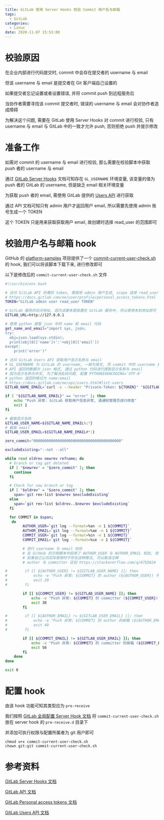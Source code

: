 ```yaml
---
title: GitLab 使用 Server Hooks 校验 Commit 用户名与邮箱
tags:
  - GitLab
categories:
  - Linux
date: 2020-11-07 15:53:00
---
```


# 校验原因

在企业内部进行代码提交时, commit 中会存在提交者的 username 与 email

但该 username 与 email 是提交者在 Git 客户端自己设置的

如果提交者忘记设置或者设置错误, 并将 commit push 到远程服务后

当协作者需要寻找该 commit 提交者时, 错误的 username 与 email 会对协作者造成障碍

为解决这个问题, 需要在 GitLab 使用 Server Hooks 对 commit 进行校验, 只有 username 与 email 与 GitLab 中的一致才允许 push, 否则拒绝 push 并提示修改

# 准备工作

如需对 commit 的 username 与 email 进行校验, 那么需要在校验脚本中获取 push 者的 username 与 email

通过 [GitLab Server Hooks](https://docs.gitlab.com/ee/administration/server_hooks.html#environment-variables) 文档可知存在 `GL_USERNAME` 环境变量, 该变量的值为 push 者的 GitLab 的 username, 但是缺乏 email 相关环境变量

为获取 push 者的 email, 需使用 GitLab 提供的 [Users API](https://docs.gitlab.com/ee/api/users.html#list-users) 进行获取

通过 API 文档可知只有 admin 用户才返回用户 email, 所以需要先使用 admin 账号生成一个 TOKEN

这个 TOKEN 只是用来获取获取用户 email, 故创建时选择 read_user 的范围即可

# 校验用户名与邮箱 hook

GitHub 的 [platform-samples](https://github.com/github/platform-samples) 项目提供了一个 [commit-current-user-check.sh](https://github.com/github/platform-samples/blob/master/pre-receive-hooks/commit-current-user-check.sh) 的 hook, 我们可以将该脚本下载下来, 进行修改即可

以下是修改后的 `commit-current-user-check.sh` 文件

```sh
#!/usr/bin/env bash

# 访问 GitLab API 所需的 token, 需使用 admin 用户生成, scope 选择 read_user 即可
# https://docs.gitlab.com/ee/user/profile/personal_access_tokens.html
TOKEN="GitLab admin user read_user TOKEN"

# GitLab 服务的访问地址, 因为该脚本是放置在 GitLab 服务中, 所以使用本机地址即可
GITLAB_URL=http://127.0.0.1

# 使用 python 提取 json 中的 name 和 email 代码
get_name_and_email="import sys, json;
try:
  obj=json.load(sys.stdin);
  print(obj[0]['name']+':'+obj[0]['email'])
except:
    print('error')"

# 访问 GitLab Users API 获取用户显示名称与 email
# GL_USERNAME 为 GitLab 的 username, 一般为英文, 而 commit 中的 username 我们一般设置为中文
# API 返回的数据为 json 格式, 通过 python 代码进行提取显示名称与 email
# 因为显示名称为中文, 为了解决乱码问题, 配置 PYTHONIOENCODING='UTF-8'
# python 返回的格式为 name:email
# https://docs.gitlab.com/ee/api/users.html#list-users
GITLAB_NAME_EMAIL=`curl -s --header "Private-Token: ${TOKEN}" "${GITLAB_URL}/api/v4/users?username=${GL_USERNAME}" | PYTHONIOENCODING='UTF-8' python3 -c "${get_name_and_email}"`

if [ "${GITLAB_NAME_EMAIL}" == "error" ]; then
    echo "Push 异常: GitLab 获取用户信息异常, 请通知管理员进行排查"
    exit 1
fi

# 截取显示名称
GITLAB_USER_NAME=${GITLAB_NAME_EMAIL%:*}
# 截取 email
GITLAB_USER_EMAIL=${GITLAB_NAME_EMAIL#*:}

zero_commit="0000000000000000000000000000000000000000"

excludeExisting="--not --all"

while read oldrev newrev refname; do
  # branch or tag get deleted
  if [ "$newrev" = "$zero_commit" ]; then
    continue
  fi

  # Check for new branch or tag
  if [ "$oldrev" = "$zero_commit" ]; then
    span=`git rev-list $newrev $excludeExisting`
  else
    span=`git rev-list $oldrev..$newrev $excludeExisting`
  fi

  for COMMIT in $span;
   do
        AUTHOR_USER=`git log --format=%an -n 1 ${COMMIT}`
        AUTHOR_EMAIL=`git log --format=%ae -n 1 ${COMMIT}`
        COMMIT_USER=`git log --format=%cn -n 1 ${COMMIT}`
        COMMIT_EMAIL=`git log --format=%ce -n 1 ${COMMIT}`

        # 进行 username 与 email 校验
        # 在 GitHub 的示例脚本中启用了 AUTHOR_USER 与 AUTHOR_EMAIL 校验, 但是使用时可能存在 author 与 committer 不是同一个人的情况, 故注释校验 AUTHOR_USER 与 AUTHOR_EMAIL 的代码
        # 如果自己公司实际使用时不存在这种情况, 可以取消注释
        # author 与 committer 区别 https://stackoverflow.com/q/6755824

#        if [[ ${AUTHOR_USER} != ${GITLAB_USER_NAME} ]]; then
#            echo -e "Push 异常: ${COMMIT} 的 author (${AUTHOR_USER}) 不是 GitLab 中的中文名 (${GITLAB_USER_NAME})"
#            exit 20
#        fi

        if [[ ${COMMIT_USER} != ${GITLAB_USER_NAME} ]]; then
            echo -e "Push 异常: ${COMMIT} 的 committer (${COMMIT_USER}) 不是 GitLab 中的中文名 (${GITLAB_USER_NAME})"
            exit 30
        fi

#        if [[ ${AUTHOR_EMAIL} != ${GITLAB_USER_EMAIL} ]]; then
#            echo -e "Push 异常: ${COMMIT} 的 author 的邮箱 (${AUTHOR_EMAIL}) 不是 GitLab 中的邮箱 (${GITLAB_USER_EMAIL})"
#            exit 40
#        fi

        if [[ ${COMMIT_EMAIL} != ${GITLAB_USER_EMAIL} ]]; then
            echo -e "Push 异常: ${COMMIT} 的 committer 的邮箱 (${COMMIT_EMAIL}) 不是 GitLab 中的邮箱 (${GITLAB_USER_EMAIL})"
            exit 50
        fi
    done
done

exit 0
```


# 配置 hook

由该 hook 功能可知其类型应为 `pre-receive` 

我们按照 [GitLab 全局配置 Server Hook 文档](https://docs.gitlab.com/ee/administration/server_hooks.html#create-a-global-server-hook-for-all-repositories) 将 `commit-current-user-check.sh`  放在 server hook 的 `pre-receive.d` 目录下

并添加可执行权限与配置所属者为 git 用户即可

```console
chmod u+x commit-current-user-check.sh
chown git:git commit-current-user-check.sh
```

# 参考资料

[GitLab Server Hooks 文档](https://docs.gitlab.com/ee/administration/server_hooks.html)

[GitLab API 文档](https://docs.gitlab.com/ee/api/README.html)

[GitLab Personal access tokens 文档](https://docs.gitlab.com/ee/user/profile/personal_access_tokens.html)

[GitLab Users API 文档](https://docs.gitlab.com/ee/api/users.html)

